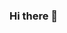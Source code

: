 ### Hi there 👋

<!--
**Nithish2312/Nithish2312** is a ✨ _special_ ✨ repository because its `README.md` (this file) appears on your GitHub profile.

Here are some ideas to get you started:

- 🌱 I’m currently learning Flutter 
- 👯 I’m looking to collaborate on Deep Learning and Flutter projects
- 📫 How to reach me: https://www.linkedin.com/in/nithish-kumar-822998188/
Check out my YouTube Channel : https://www.youtube.com/channel/UCd4XcMZjFwBThl_T49m_tVw
